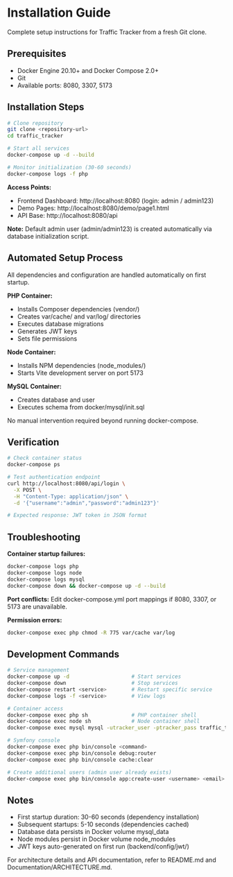 # Installation Guide

Complete setup instructions for Traffic Tracker from a fresh Git clone.

## Prerequisites

- Docker Engine 20.10+ and Docker Compose 2.0+
- Git
- Available ports: 8080, 3307, 5173

## Installation Steps

```bash
# Clone repository
git clone <repository-url>
cd traffic_tracker

# Start all services
docker-compose up -d --build

# Monitor initialization (30-60 seconds)
docker-compose logs -f php
```

**Access Points:**
- Frontend Dashboard: http://localhost:8080 (login: admin / admin123)
- Demo Pages: http://localhost:8080/demo/page1.html
- API Base: http://localhost:8080/api

**Note:** Default admin user (admin/admin123) is created automatically via database initialization script.

## Automated Setup Process

All dependencies and configuration are handled automatically on first startup.

**PHP Container:**
- Installs Composer dependencies (vendor/)
- Creates var/cache/ and var/log/ directories
- Executes database migrations
- Generates JWT keys
- Sets file permissions

**Node Container:**
- Installs NPM dependencies (node_modules/)
- Starts Vite development server on port 5173

**MySQL Container:**
- Creates database and user
- Executes schema from docker/mysql/init.sql

No manual intervention required beyond running docker-compose.

## Verification

```bash
# Check container status
docker-compose ps

# Test authentication endpoint
curl http://localhost:8080/api/login \
  -X POST \
  -H "Content-Type: application/json" \
  -d '{"username":"admin","password":"admin123"}'

# Expected response: JWT token in JSON format
```

## Troubleshooting

**Container startup failures:**
```bash
docker-compose logs php
docker-compose logs node
docker-compose logs mysql
docker-compose down && docker-compose up -d --build
```

**Port conflicts:**
Edit docker-compose.yml port mappings if 8080, 3307, or 5173 are unavailable.

**Permission errors:**
```bash
docker-compose exec php chmod -R 775 var/cache var/log
```

## Development Commands

```bash
# Service management
docker-compose up -d                    # Start services
docker-compose down                     # Stop services
docker-compose restart <service>        # Restart specific service
docker-compose logs -f <service>        # View logs

# Container access
docker-compose exec php sh              # PHP container shell
docker-compose exec node sh             # Node container shell
docker-compose exec mysql mysql -utracker_user -ptracker_pass traffic_tracker

# Symfony console
docker-compose exec php bin/console <command>
docker-compose exec php bin/console debug:router
docker-compose exec php bin/console cache:clear

# Create additional users (admin user already exists)
docker-compose exec php bin/console app:create-user <username> <email> <password>
```

## Notes

- First startup duration: 30-60 seconds (dependency installation)
- Subsequent startups: 5-10 seconds (dependencies cached)
- Database data persists in Docker volume mysql_data
- Node modules persist in Docker volume node_modules
- JWT keys auto-generated on first run (backend/config/jwt/)

For architecture details and API documentation, refer to README.md and Documentation/ARCHITECTURE.md.
